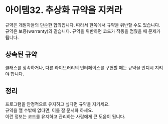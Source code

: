 # 아이템32. 추상화 규약을 지켜라

규약은 개발자들의 단순한 합의입니다. 따라서 한쪽에서 규약을 위반할 수도 있습니다.<br>
규약은 보증(warranty)와 같습니다. 규약을 위반하면 코드가 작동을 멈췄을 때 문제가 됩니다.

## 상속된 규약
클래스를 상속하거나, 다른 라이브러리의 인터페이스를 구현할 때는 규약을 반디시 지켜야 합니다.


## 정리
프로그램을 안정적으로 유지하고 싶다면 규약을 지키세요.<br>
규약을 깰 수밖에 없다면, 이를 잘 문서화 하세요.<br>
이런 정보는 코드를 유지하고 관리하는 사람에게 큰 도움이 됩니다.<br>
